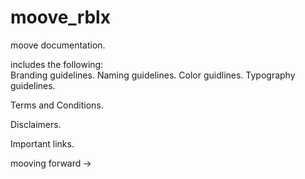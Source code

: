 # moove_rblx

moove documentation.

includes the following:
\
Branding guidelines.
Naming guidelines.
Color guidlines.
Typography guidelines.

Terms and Conditions.

Disclaimers.

Important links.

mooving forward →
